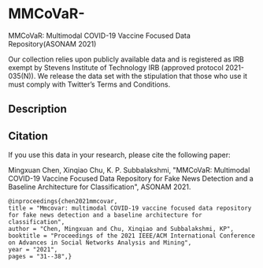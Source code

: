 # MMCoVaR-
MMCoVaR: Multimodal COVID-19 Vaccine Focused Data Repository(ASONAM 2021)

Our collection relies upon publicly available data and is registered as IRB exempt by Stevens Institute of Technology IRB
(approved protocol 2021-035(N)). We release the data set with the stipulation that those who use it must comply with Twitter’s Terms
and Conditions.

## Description

## Citation 

If you use this data in your research, please cite the following paper:

Mingxuan Chen, Xinqiao Chu, K. P. Subbalakshmi, "MMCoVaR: Multimodal COVID-19 Vaccine Focused Data Repository for Fake News Detection and a Baseline Architecture for Classification", ASONAM 2021.


    @inproceedings{chen2021mmcovar,
    title = "Mmcovar: multimodal COVID-19 vaccine focused data repository for fake news detection and a baseline architecture for classification",
    author = "Chen, Mingxuan and Chu, Xinqiao and Subbalakshmi, KP",
    booktitle = "Proceedings of the 2021 IEEE/ACM International Conference on Advances in Social Networks Analysis and Mining",
    year = "2021",
    pages = "31--38",}


